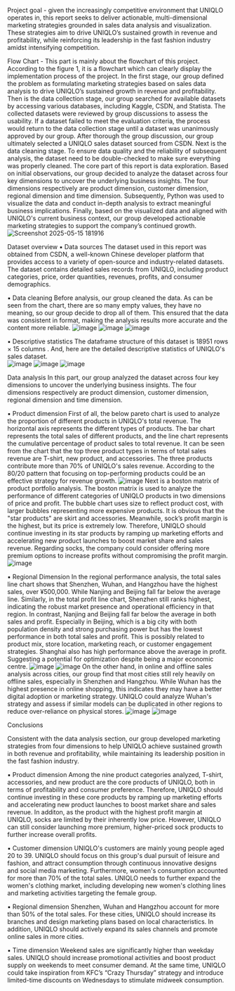 Project goal - 
given the increasingly competitive environment that UNIQLO operates in, this report seeks to deliver actionable, multi-dimensional marketing strategies grounded in sales data analysis and visualization. These strategies aim to drive UNIQLO’s sustained growth in revenue and profitability, while reinforcing its leadership in the fast fashion industry amidst intensifying competition.

Flow Chart - 
This part is mainly about the flowchart of this project.  According to the figure 1, it is a flowchart which can clearly display the implementation process of the project.  In the first stage, our group defined the problem as formulating marketing strategies based on sales data analysis to drive UNIQLO’s sustained growth in revenue and profitability.  Then is the data collection stage, our group searched for available datasets by accessing various databases, including Kaggle, CSDN, and Statista.  The collected datasets were reviewed by group discussions to assess the usability.  If a dataset failed to meet the evaluation criteria, the process would return to the data collection stage until a dataset was unanimously approved by our group.  After thorough the group discussion, our group ultimately selected a UNIQLO sales dataset sourced from CSDN.  Next is the data cleaning stage.  To ensure data quality and the reliability of subsequent analysis, the dataset need to be double-checked to make sure everything was properly cleaned.  The core part of this report is data exploration.  Based on initial observations, our group decided to analyze the dataset across four key dimensions to uncover the underlying business insights.  The four dimensions respectively are product dimension, customer dimension, regional dimension and time dimension.  Subsequently, Python was used to visualize the data and conduct in-depth analysis to extract meaningful business implications.  Finally, based on the visualized data and aligned with UNIQLO's current business context, our group developed actionable marketing strategies to support the company’s continued growth.
![Screenshot 2025-05-15 181916](https://github.com/user-attachments/assets/b0aa7fc8-85c8-484d-9d75-2d809ea1c66f)

Dataset overview
▪	Data sources
The dataset used in this report was obtained from CSDN, a well-known Chinese developer platform that provides access to a variety of open-source and industry-related datasets. The dataset contains detailed sales records from UNIQLO, including product categories, price, order quantities, revenues, profits, and consumer demographics.

▪	Data cleaning
Before analysis, our group cleaned the data.  As can be seen from the chart, there are so many empty values, they have no meaning, so our group decide to drop all of them.  This ensured that the data was consistent in format, making the analysis results more accurate and the content more reliable.
![image](https://github.com/user-attachments/assets/4a0ff317-79b0-4c19-b602-d1528f5dc075)
![image](https://github.com/user-attachments/assets/0f73ada8-3646-4f2b-9979-187d6827287d)
![image](https://github.com/user-attachments/assets/a1f72c01-e79a-4e73-833b-5321d6060320)

▪	Descriptive statistics
The dataframe structure of this dataset is 18951 rows × 15 columns .  And, here are the detailed descriptive statistics of UNIQLO's sales dataset.  
![image](https://github.com/user-attachments/assets/30c557ae-3228-4c79-8505-e3901c036eb7)
![image](https://github.com/user-attachments/assets/0d20a5e7-bd1f-480b-8970-1d4962340708)
![image](https://github.com/user-attachments/assets/96b613f9-85d9-48a5-857d-1b135233dad0)

Data analysis
In this part, our group analyzed the dataset across four key dimensions to uncover the underlying business insights.  The four dimensions respectively are product dimension, customer dimension, regional dimension and time dimension.

▪	Product dimension
First of all, the below pareto chart is used to analyze the proportion of different products in UNIQLO's total revenue.  The horizontal axis represents the different types of products.  The bar chart represents the total sales of different products, and the line chart represents the cumulative percentage of product sales to total revenue.  It can be seen from the chart that the top three product types in terms of total sales revenue are T-shirt, new product, and accessories. The three products contribute more than 70% of UNIQLO's sales revenue.  According to the 80/20 pattern that focusing on top-performing products could be an effective strategy for revenue growth. 
![image](https://github.com/user-attachments/assets/9d91095d-4a3e-41a9-b129-15ad4913b0c7)
Next is a boston matrix of product portfolio analysis.  The boston matrix is used to analyze the performance of different categories of UNIQLO products in two dimensions of price and profit.  The bubble chart uses size to reflect product cost, with larger bubbles representing more expensive products.  It is obvious that the "star products" are skirt and accessories. Meanwhile, sock’s profit margin is the highest, but its price is extremely low. Therefore, UNIQLO should continue investing in its star products by ramping up marketing efforts and accelerating new product launches to boost market share and sales revenue. Regarding socks, the company could consider offering more premium options to increase profits without compromising the profit margin.
![image](https://github.com/user-attachments/assets/a55517ba-3520-492e-ab6a-8dfe418618cf)

▪	Regional Dimension
In the regional performance analysis, the total sales line chart shows that Shenzhen, Wuhan, and Hangzhou have the highest sales, over ¥500,000.  While Nanjing and Beijing fall far below the average line. Similarly, in the total profit line chart, Shenzhen still ranks highest, indicating the robust market presence and operational efficiency in that region.  In contrast, Nanjing and Beijing fall far below the average in both sales and profit. Especially in Beijing, which is a big city with both population density and strong purchasing power but has the lowest performance in both total sales and profit. This is possibly related to product mix, store location, marketing reach, or customer engagement strategies. Shanghai also has high performance above the average in profit. Suggesting a potential for optimization despite being a major economic centre.
![image](https://github.com/user-attachments/assets/b5c1266c-0549-4986-8767-14b9768d881e)
![image](https://github.com/user-attachments/assets/bd7ad357-3358-43d6-818e-9a893c80f441)
On the other hand, in online and offline sales analysis across cities, our group find that most cities still rely heavily on offline sales, especially in Shenzhen and Hangzhou. While Wuhan has the highest presence in online shopping, this indicates they may have a better digital adoption or marketing strategy. UNIQLO could analyze Wuhan's strategy and assess if similar models can be duplicated in other regions to reduce over-reliance on physical stores.
![image](https://github.com/user-attachments/assets/55bfcdab-cbc1-4663-8fb3-99838efe6b7f)
![image](https://github.com/user-attachments/assets/018dd77f-6418-430d-b1de-34408834c147)

Conclusions

Consistent with the data analysis section, our group developed marketing strategies from four dimensions to help UNIQLO achieve sustained growth in both revenue and profitability, while maintaining its leadership position in the fast fashion industry.

▪	Product dimension
Among the nine product categories analyzed, T-shirt, accessories, and new product are the core products of UNIQLO, both in terms of profitability and consumer preference.  Therefore, UNIQLO should continue investing in these core products by ramping up marketing efforts and accelerating new product launches to boost market share and sales revenue.  In additon, as the product with the highest profit margin at UNIQLO, socks are limited by their inherently low price. However, UNIQLO can still consider launching more premium, higher-priced sock products to further increase overall profits.

▪	Customer dimension
UNIQLO's customers are mainly young people aged 20 to 39. UNIQLO should focus on this group's dual pursuit of leisure and fashion, and attract consumption through continuous innovative designs and social media marketing. Furthermore, women's consumption accounted for more than 70% of the total sales. UNIQLO needs to further expand the women's clothing market, including developing new women's clothing lines and marketing activities targeting the female group.

▪	Regional dimension
Shenzhen, Wuhan and Hangzhou account for more than 50% of the total sales. For these cities, UNIQLO should increase its branches and design marketing plans based on local characteristics. In addition, UNIQLO should actively expand its sales channels and promote online sales in more cities.

▪	Time dimension
Weekend sales are significantly higher than weekday sales. UNIQLO should increase promotional activities and boost product supply on weekends to meet consumer demand. At the same time, UNIQLO could take inspiration from KFC’s “Crazy Thursday” strategy and introduce limited-time discounts on Wednesdays to stimulate midweek consumption.

